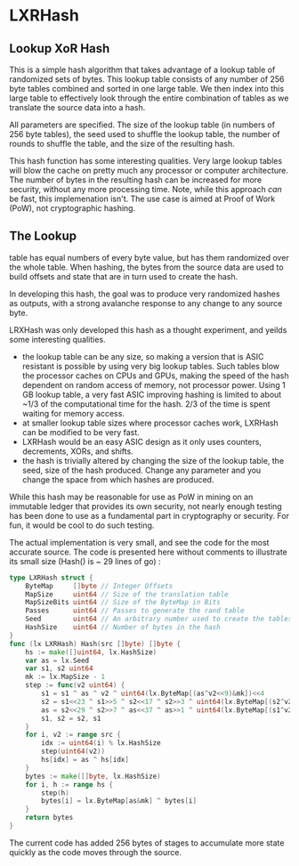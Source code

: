 # LXRHash
Lookup XoR Hash
---------
This is a simple hash algorithm that takes advantage of a lookup table of randomized sets of bytes.  This lookup table 
consists of any number of 256 byte tables combined and sorted in one large table.  We then index into this large 
table to effectively look through the entire combination of tables as we translate the source data into a hash.

All parameters are specified.  The size of the lookup table (in numbers of 256 byte tables), the seed used to shuffle
the lookup table, the number of rounds to shuffle the table, and the size of the resulting hash.

This hash function has some interesting qualities.  Very large lookup tables will blow the cache on pretty much any 
processor or computer architecture. The number of bytes in the resulting hash can be increased for more security, 
without any more processing time.  Note, while this approach *can* be fast, this implemenation isn't.  The use case 
is aimed at Proof of Work (PoW), not cryptographic hashing.
  
The Lookup 
-------
table has equal numbers of every byte value, but has them randomized over the whole table.  When hashing, the bytes from 
the source data are used to build offsets and state that are in turn used to create the hash.

In developing this hash, the goal was to produce very randomized hashes as outputs, with a strong avalanche response to 
any change to any source byte.

LRXHash was only developed this hash as a thought experiment, and yeilds some interesting qualities.

* the lookup table can be any size, so making a version that is ASIC resistant is possible by using very big lookup tables.  Such tables blow the processor caches on CPUs and GPUs, making the speed of the hash dependent on random access of memory, not processor power.  Using 1 GB lookup table, a very fast ASIC improving hashing is limited to about ~1/3 of the computational time for the hash.  2/3 of the time is spent waiting for memory access.  
* at smaller lookup table sizes where processor caches work, LXRHash can be modified to be very fast.
* LXRHash would be an easy ASIC design as it only uses counters, decrements, XORs, and shifts. 
* the hash is trivially altered by changing the size of the lookup table, the seed, size of the hash produced. Change any parameter and you change the space from which hashes are produced.

While this hash may be reasonable for use as PoW in mining on an immutable ledger that provides its own security, 
not nearly enough testing has been done to use as a fundamental part in cryptography or security.  For fun, it 
would be cool to do such testing.

The actual implementation is very small, and see the code for the most accurate source. The code is presented here without comments to illustrate its small size (Hash() is ~ 29 lines of go) :
```go
type LXRHash struct {
	ByteMap     []byte // Integer Offsets
	MapSize     uint64 // Size of the translation table
	MapSizeBits uint64 // Size of the ByteMap in Bits
	Passes      uint64 // Passes to generate the rand table
	Seed        uint64 // An arbitrary number used to create the tables.
	HashSize    uint64 // Number of bytes in the hash
}
func (lx LXRHash) Hash(src []byte) []byte {
	hs := make([]uint64, lx.HashSize) 
	var as = lx.Seed
	var s1, s2 uint64
	mk := lx.MapSize - 1
	step := func(v2 uint64) {
		s1 = s1 ^ as ^ v2 ^ uint64(lx.ByteMap[(as^v2<<9)&mk])<<4
		s2 = s1<<23 ^ s1>>5 ^ s2<<17 ^ s2>>3 ^ uint64(lx.ByteMap[(s2^v2<<9)&mk])<<11
		as = s2<<29 ^ s2>>7 ^ as<<37 ^ as>>1 ^ uint64(lx.ByteMap[(s1^v2<<9)&mk])<<13
		s1, s2 = s2, s1
	}
	for i, v2 := range src {
		idx := uint64(i) % lx.HashSize
		step(uint64(v2))
		hs[idx] = as ^ hs[idx]
	}
	bytes := make([]byte, lx.HashSize)
	for i, h := range hs {
		step(h)
		bytes[i] = lx.ByteMap[as&mk] ^ bytes[i]
	}
	return bytes
}
```

The current code has added 256 bytes of stages to accumulate more state quickly as the code moves through the source.  
